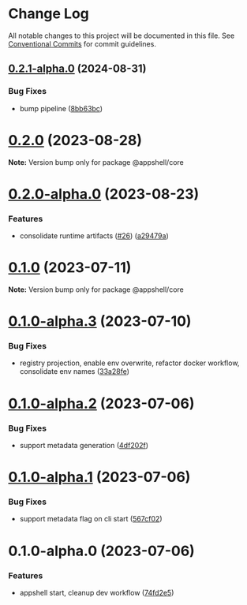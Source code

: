 # Change Log

All notable changes to this project will be documented in this file.
See [Conventional Commits](https://conventionalcommits.org) for commit guidelines.

## [0.2.1-alpha.0](https://github.com/navaris/appshell/compare/@appshell/core@0.2.0...@appshell/core@0.2.1-alpha.0) (2024-08-31)


### Bug Fixes

* bump pipeline ([8bb63bc](https://github.com/navaris/appshell/commit/8bb63bcae1928c01bb6bc853d88010939e686af5))





# [0.2.0](https://github.com/navaris/appshell/compare/@appshell/core@0.2.0-alpha.0...@appshell/core@0.2.0) (2023-08-28)

**Note:** Version bump only for package @appshell/core





# [0.2.0-alpha.0](https://github.com/navaris/appshell/compare/@appshell/core@0.1.0...@appshell/core@0.2.0-alpha.0) (2023-08-23)


### Features

* consolidate runtime artifacts ([#26](https://github.com/navaris/appshell/issues/26)) ([a29479a](https://github.com/navaris/appshell/commit/a29479a49f0c5ec1273c9f8e4c7384096f2d4ba0))





# [0.1.0](https://github.com/navaris/appshell/compare/@appshell/core@0.1.0-alpha.3...@appshell/core@0.1.0) (2023-07-11)

**Note:** Version bump only for package @appshell/core





# [0.1.0-alpha.3](https://github.com/navaris/appshell/compare/@appshell/core@0.1.0-alpha.2...@appshell/core@0.1.0-alpha.3) (2023-07-10)


### Bug Fixes

* registry projection, enable env overwrite, refactor docker workflow, consolidate env names ([33a28fe](https://github.com/navaris/appshell/commit/33a28fe76b58e05c5b6b6b33d4b402e52bb29e70))





# [0.1.0-alpha.2](https://github.com/navaris/appshell/compare/@appshell/core@0.1.0-alpha.1...@appshell/core@0.1.0-alpha.2) (2023-07-06)


### Bug Fixes

* support metadata generation ([4df202f](https://github.com/navaris/appshell/commit/4df202f0fd3b9ca6c660975b75eb0ac9b60225c2))





# [0.1.0-alpha.1](https://github.com/navaris/appshell/compare/@appshell/core@0.1.0-alpha.0...@appshell/core@0.1.0-alpha.1) (2023-07-06)


### Bug Fixes

* support metadata flag on cli start ([567cf02](https://github.com/navaris/appshell/commit/567cf02a52150054b855197371681f426382b454))





# 0.1.0-alpha.0 (2023-07-06)


### Features

* appshell start, cleanup dev workflow ([74fd2e5](https://github.com/navaris/appshell/commit/74fd2e5a5acd2415482268175c7f3f16cd7c93ec))
